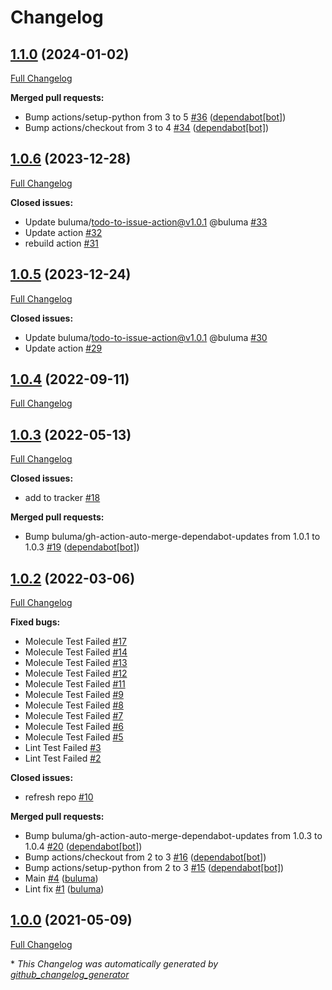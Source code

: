 # Changelog

## [1.1.0](https://github.com/buluma/ansible-role-elasticsearch/tree/1.1.0) (2024-01-02)

[Full Changelog](https://github.com/buluma/ansible-role-elasticsearch/compare/1.0.6...1.1.0)

**Merged pull requests:**

- Bump actions/setup-python from 3 to 5 [\#36](https://github.com/buluma/ansible-role-elasticsearch/pull/36) ([dependabot[bot]](https://github.com/apps/dependabot))
- Bump actions/checkout from 3 to 4 [\#34](https://github.com/buluma/ansible-role-elasticsearch/pull/34) ([dependabot[bot]](https://github.com/apps/dependabot))

## [1.0.6](https://github.com/buluma/ansible-role-elasticsearch/tree/1.0.6) (2023-12-28)

[Full Changelog](https://github.com/buluma/ansible-role-elasticsearch/compare/1.0.5...1.0.6)

**Closed issues:**

- Update buluma/todo-to-issue-action@v1.0.1 @buluma [\#33](https://github.com/buluma/ansible-role-elasticsearch/issues/33)
- Update action [\#32](https://github.com/buluma/ansible-role-elasticsearch/issues/32)
- rebuild action [\#31](https://github.com/buluma/ansible-role-elasticsearch/issues/31)

## [1.0.5](https://github.com/buluma/ansible-role-elasticsearch/tree/1.0.5) (2023-12-24)

[Full Changelog](https://github.com/buluma/ansible-role-elasticsearch/compare/1.0.4...1.0.5)

**Closed issues:**

- Update buluma/todo-to-issue-action@v1.0.1 @buluma [\#30](https://github.com/buluma/ansible-role-elasticsearch/issues/30)
- Update action [\#29](https://github.com/buluma/ansible-role-elasticsearch/issues/29)

## [1.0.4](https://github.com/buluma/ansible-role-elasticsearch/tree/1.0.4) (2022-09-11)

[Full Changelog](https://github.com/buluma/ansible-role-elasticsearch/compare/1.0.3...1.0.4)

## [1.0.3](https://github.com/buluma/ansible-role-elasticsearch/tree/1.0.3) (2022-05-13)

[Full Changelog](https://github.com/buluma/ansible-role-elasticsearch/compare/1.0.2...1.0.3)

**Closed issues:**

- add to tracker [\#18](https://github.com/buluma/ansible-role-elasticsearch/issues/18)

**Merged pull requests:**

- Bump buluma/gh-action-auto-merge-dependabot-updates from 1.0.1 to 1.0.3 [\#19](https://github.com/buluma/ansible-role-elasticsearch/pull/19) ([dependabot[bot]](https://github.com/apps/dependabot))

## [1.0.2](https://github.com/buluma/ansible-role-elasticsearch/tree/1.0.2) (2022-03-06)

[Full Changelog](https://github.com/buluma/ansible-role-elasticsearch/compare/1.0.0...1.0.2)

**Fixed bugs:**

- Molecule Test Failed [\#17](https://github.com/buluma/ansible-role-elasticsearch/issues/17)
- Molecule Test Failed [\#14](https://github.com/buluma/ansible-role-elasticsearch/issues/14)
- Molecule Test Failed [\#13](https://github.com/buluma/ansible-role-elasticsearch/issues/13)
- Molecule Test Failed [\#12](https://github.com/buluma/ansible-role-elasticsearch/issues/12)
- Molecule Test Failed [\#11](https://github.com/buluma/ansible-role-elasticsearch/issues/11)
- Molecule Test Failed [\#9](https://github.com/buluma/ansible-role-elasticsearch/issues/9)
- Molecule Test Failed [\#8](https://github.com/buluma/ansible-role-elasticsearch/issues/8)
- Molecule Test Failed [\#7](https://github.com/buluma/ansible-role-elasticsearch/issues/7)
- Molecule Test Failed [\#6](https://github.com/buluma/ansible-role-elasticsearch/issues/6)
- Molecule Test Failed [\#5](https://github.com/buluma/ansible-role-elasticsearch/issues/5)
- Lint Test Failed [\#3](https://github.com/buluma/ansible-role-elasticsearch/issues/3)
- Lint Test Failed [\#2](https://github.com/buluma/ansible-role-elasticsearch/issues/2)

**Closed issues:**

- refresh repo [\#10](https://github.com/buluma/ansible-role-elasticsearch/issues/10)

**Merged pull requests:**

- Bump buluma/gh-action-auto-merge-dependabot-updates from 1.0.3 to 1.0.4 [\#20](https://github.com/buluma/ansible-role-elasticsearch/pull/20) ([dependabot[bot]](https://github.com/apps/dependabot))
- Bump actions/checkout from 2 to 3 [\#16](https://github.com/buluma/ansible-role-elasticsearch/pull/16) ([dependabot[bot]](https://github.com/apps/dependabot))
- Bump actions/setup-python from 2 to 3 [\#15](https://github.com/buluma/ansible-role-elasticsearch/pull/15) ([dependabot[bot]](https://github.com/apps/dependabot))
- Main [\#4](https://github.com/buluma/ansible-role-elasticsearch/pull/4) ([buluma](https://github.com/buluma))
- Lint fix [\#1](https://github.com/buluma/ansible-role-elasticsearch/pull/1) ([buluma](https://github.com/buluma))

## [1.0.0](https://github.com/buluma/ansible-role-elasticsearch/tree/1.0.0) (2021-05-09)

[Full Changelog](https://github.com/buluma/ansible-role-elasticsearch/compare/4fbbb795442409e913dfcc40f241e3ba34da3082...1.0.0)



\* *This Changelog was automatically generated by [github_changelog_generator](https://github.com/github-changelog-generator/github-changelog-generator)*
